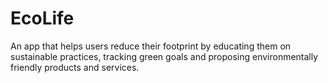 # EcoLife
An app that helps users reduce their footprint by educating them on sustainable practices, tracking green goals and proposing environmentally friendly products and services.
